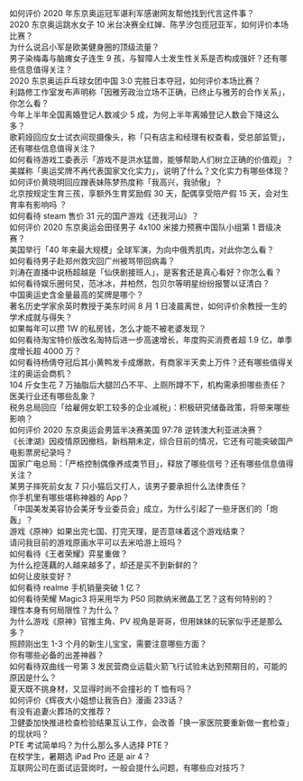 如何评价 2020 年东京奥运冠军谌利军感谢网友帮他找到代言这件事？  
2020 东京奥运跳水女子 10 米台决赛全红婵、陈芋汐包揽冠亚军，如何评价本场比赛？  
为什么说吕小军是欧美健身圈的顶级流量？  
男子染梅毒与脑瘫女子连生 9 孩，与智障人士发生性关系是否构成强奸？还有哪些信息值得关注？  
2020 东京奥运乒乓球女团中国 3:0 完胜日本夺冠，如何评价本场比赛？  
利路修工作室发布声明称「因雅芳政治立场不正确，已终止与雅芳的合作关系」，你怎么看？  
今年上半年全国离婚登记人数减少 5 成，为何上半年离婚登记人数会下降这么多？  
歌莉娅回应女士试衣间现摄像头，称「只有店主和经理有权查看，受总部监管」，还有哪些信息值得关注？  
如何看待游戏工委表示「游戏不是洪水猛兽，能够帮助人们树立正确的价值观」？  
美媒称「奥运奖牌不再代表国家文化实力」，说明了什么？文化实力有哪些体现？  
如何评价黄晓明回应蹭表妹陈梦热度称「我高兴，我骄傲」？  
北京按规定生育三孩，享额外生育奖励假 30 天，配偶享受陪产假 15 天，会对生育率有影响吗 ？  
如何看待 steam 售价 31 元的国产游戏《还我河山》？  
如何评价 2020 东京奥运会田径男子 4x100 米接力预赛中国队小组第 1 晋级决赛？  
美国举行「40 年来最大规模」全球军演，为向中俄秀肌肉，对此你怎么看？  
如何看待男子赴郑州救灾回广州被骂带回病毒？  
刘涛在直播中说杨超越是「仙侠剧接班人」，是客套还是真心看好？你怎么看？  
如何看待娱乐圈何炅，范冰冰，井柏然，包贝尔等明星纷纷报警以证清白？  
中国奥运史含金量最高的奖牌是哪个？  
著名历史学家余英时教授于美东时间 8 月 1 日凌晨离世，如何评价余教授一生的学术成就与得失？  
如果每年可以攒 1W 的私房钱，怎么才能不被老婆发现？  
如何看待淘宝特价版改名淘特后进一步高速增长，年度购买消费者超 1.9 亿，单季度增长超 4000 万？  
如何看待杨倩夺冠后其小黄鸭发卡成爆款，有商家半天卖上万件？还有哪些值得关注的奥运会商机？  
104 斤女生花 7 万抽脂后大腿凹凸不平、上厕所蹲不下，机构需承担哪些责任？医美行业还有哪些乱象？  
税务总局回应「给雇佣女职工较多的企业减税」：积极研究储备政策，将带来哪些影响？  
如何评价 2020 东京奥运会男篮半决赛美国 97:78 逆转澳大利亚进决赛？  
《长津湖》因疫情原因撤档，新档期未定，综合目前的情况，它还有可能突破国产电影票房纪录吗？  
国家广电总局：「严格控制偶像养成类节目」，释放了哪些信号？还有哪些信息值得关注？  
某男子摔死前女友 7 只小猫后又打人，该男子要承担什么法律责任？  
你手机里有哪些堪称神器的 App？  
「中国美发美容协会美牙专业委员会」成立，为什么引起了一些牙医们的「炮轰」？  
游戏《原神》如果出完七国、打完天理，是否意味着这个游戏结束？  
请问我目前的游戏原画水平可以去米哈游上班吗？  
如何看待《王者荣耀》弈星重做？  
为什么挖莲藕的人越来越多了，却还是买不到新鲜的？  
如何让皮肤变好？  
如何看待 realme 手机销量突破 1 亿？  
如何看待荣耀 Magic3 将采用华为 P50 同款纳米微晶工艺？这有何特别的？  
理性本身有何局限性？为什么？  
为什么游戏《原神》官推主角、PV 视角是哥哥，但用妹妹的玩家似乎还是那么多？  
照顾刚出生 1-3 个月的新生儿宝宝，需要注意哪些方面？  
你有哪些必备的出差神器？  
如何看待双曲线一号第 3 发民营商业运载火箭飞行试验未达到预期目的，可能的原因是什么？  
夏天既不挑身材，又显得时尚不会撞衫的 T 恤有吗？  
如何评价《辉夜大小姐想让我告白》漫画 233话？  
有没有追妻火葬场的文推荐？  
卫健委加快推进检查检验结果互认工作，会改善「换一家医院要重新做一套检查」的现状吗？  
PTE 考试简单吗？为什么那么多人选择 PTE？  
在校学生，暑期选 iPad Pro 还是 air 4？  
互联网公司在面试运营岗时，一般会提什么问题，有哪些应对技巧？  
